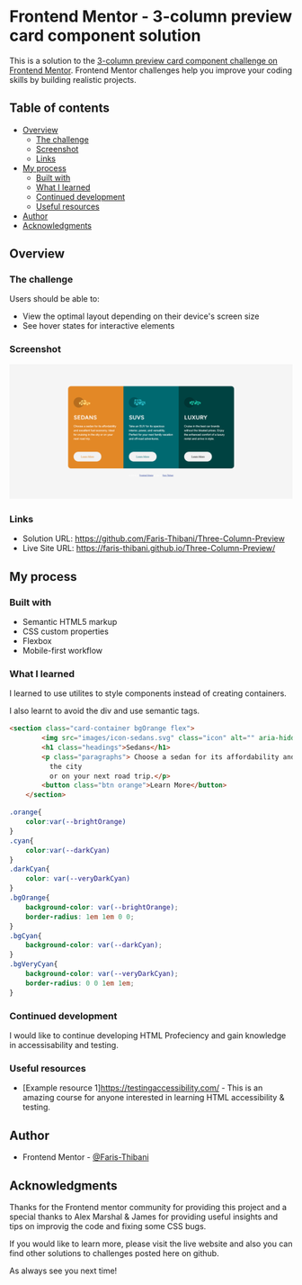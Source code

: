 # Frontend Mentor - 3-column preview card component solution

This is a solution to the [3-column preview card component challenge on Frontend Mentor](https://www.frontendmentor.io/challenges/3column-preview-card-component-pH92eAR2-). Frontend Mentor challenges help you improve your coding skills by building realistic projects. 

## Table of contents

- [Overview](#overview)
  - [The challenge](#the-challenge)
  - [Screenshot](#screenshot)
  - [Links](#links)
- [My process](#my-process)
  - [Built with](#built-with)
  - [What I learned](#what-i-learned)
  - [Continued development](#continued-development)
  - [Useful resources](#useful-resources)
- [Author](#author)
- [Acknowledgments](#acknowledgments)


## Overview

### The challenge

Users should be able to:

- View the optimal layout depending on their device's screen size
- See hover states for interactive elements

### Screenshot

![](/images/screenshot.png)

### Links

- Solution URL: https://github.com/Faris-Thibani/Three-Column-Preview
- Live Site URL: https://faris-thibani.github.io/Three-Column-Preview/

## My process

### Built with

- Semantic HTML5 markup
- CSS custom properties
- Flexbox
- Mobile-first workflow

### What I learned

I learned to use utilites to style components instead of creating containers.

I also learnt to avoid the div and use semantic tags.

```html
<section class="card-container bgOrange flex">
        <img src="images/icon-sedans.svg" class="icon" alt="" aria-hidden="true">
        <h1 class="headings">Sedans</h1>
        <p class="paragraphs"> Choose a sedan for its affordability and excellent fuel economy. Ideal for cruising in
          the city
          or on your next road trip.</p>
        <button class="btn orange">Learn More</button>
    </section>
```
```css
.orange{
    color:var(--brightOrange)
}
.cyan{
    color:var(--darkCyan)
}
.darkCyan{
    color: var(--veryDarkCyan)
}
.bgOrange{
    background-color: var(--brightOrange);
    border-radius: 1em 1em 0 0;
}
.bgCyan{
    background-color: var(--darkCyan);
}
.bgVeryCyan{
    background-color: var(--veryDarkCyan);
    border-radius: 0 0 1em 1em;
}
```

### Continued development

I would like to continue developing HTML Profeciency and gain knowledge in accessisability and testing. 

### Useful resources

- [Example resource 1]https://testingaccessibility.com/ - This is an amazing course for anyone interested in learning HTML accessibility & testing.

## Author

- Frontend Mentor - [@Faris-Thibani](https://www.frontendmentor.io/profile/Faris-Thibani)



## Acknowledgments

Thanks for the Frontend mentor community for providing this project and a special thanks to Alex Marshal & James for providing useful insights and tips on improvig the code and fixing some CSS bugs. 

If you would like to learn more, please visit the live website and also you can find other solutions to challenges posted here on github.

As always see you next time!
